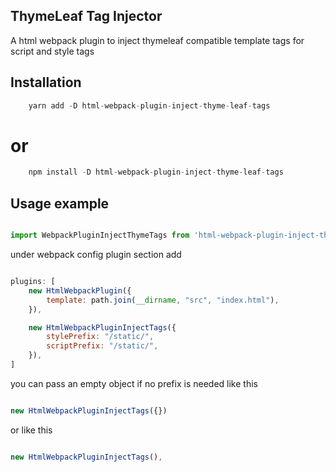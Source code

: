## ThymeLeaf Tag Injector

A html webpack plugin to inject thymeleaf compatible template tags for script and style tags


## Installation

```js
	yarn add -D html-webpack-plugin-inject-thyme-leaf-tags
```
# or

```js
	npm install -D html-webpack-plugin-inject-thyme-leaf-tags
```

## Usage example

```js

import WebpackPluginInjectThymeTags from 'html-webpack-plugin-inject-thyme-leaf-tags';

```

under webpack config plugin section add

```js

plugins: [
	new HtmlWebpackPlugin({
		template: path.join(__dirname, "src", "index.html"),
	}),

	new HtmlWebpackPluginInjectTags({
		stylePrefix: "/static/",
		scriptPrefix: "/static/",
	}),
]

```

you can pass an empty object if no prefix is needed like this


```ts

new HtmlWebpackPluginInjectTags({})

```

or like this

```ts 

new HtmlWebpackPluginInjectTags(),

```
